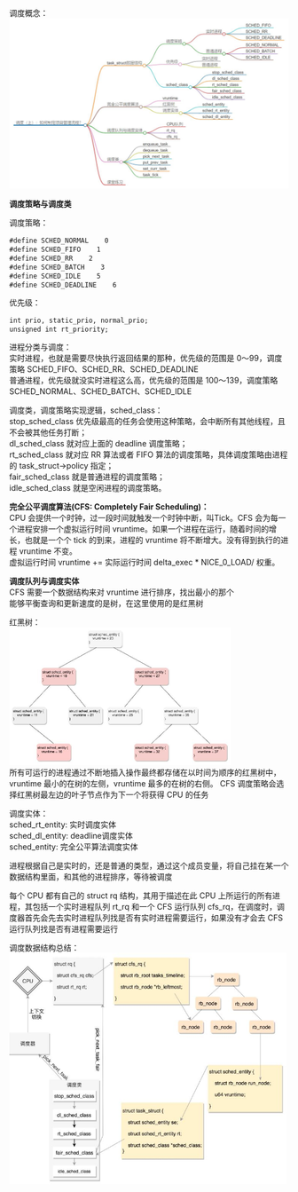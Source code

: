 
调度概念：   
<img src="https://github.com/Yongli-Lisa/Linux-Notes1/blob/869ff3d3d446c4b86be7a291a347c8392a73682c/Img/%E8%B0%83%E5%BA%A6%E4%B8%8A.JPG" width="600px">    
    

**调度策略与调度类**   

调度策略：   
```
#define SCHED_NORMAL    0
#define SCHED_FIFO    1
#define SCHED_RR    2
#define SCHED_BATCH    3
#define SCHED_IDLE    5
#define SCHED_DEADLINE    6
```
         
优先级：    
```
int prio, static_prio, normal_prio;
unsigned int rt_priority;
```


进程分类与调度：   
实时进程，也就是需要尽快执行返回结果的那种，优先级的范围是 0～99，调度策略 SCHED_FIFO、SCHED_RR、SCHED_DEADLINE   
普通进程，优先级就没实时进程这么高，优先级的范围是 100～139，调度策略 SCHED_NORMAL、SCHED_BATCH、SCHED_IDLE      


调度类，调度策略实现逻辑，sched_class：   
stop_sched_class 优先级最高的任务会使用这种策略，会中断所有其他线程，且不会被其他任务打断；    
dl_sched_class 就对应上面的 deadline 调度策略；   
rt_sched_class 就对应 RR 算法或者 FIFO 算法的调度策略，具体调度策略由进程的 task_struct->policy 指定；    
fair_sched_class 就是普通进程的调度策略；   
idle_sched_class 就是空闲进程的调度策略。   


**完全公平调度算法(CFS: Completely Fair Scheduling)：**     
CPU 会提供一个时钟，过一段时间就触发一个时钟中断，叫Tick。CFS 会为每一个进程安排一个虚拟运行时间 vruntime。如果一个进程在运行，随着时间的增长，也就是一个个 tick 的到来，进程的 vruntime 将不断增大。没有得到执行的进程 vruntime 不变。      
虚拟运行时间 vruntime += 实际运行时间 delta_exec * NICE_0_LOAD/ 权重。    


**调度队列与调度实体**   
CFS 需要一个数据结构来对 vruntime 进行排序，找出最小的那个   
能够平衡查询和更新速度的是树，在这里使用的是红黑树   


红黑树：      
<img src="https://github.com/Yongli-Lisa/Linux-Notes1/blob/c97f68b0b559263c0778c695a3d3e380911c12f6/Img/%E7%BA%A2%E9%BB%91%E6%A0%91.JPG" width="400px">    
所有可运行的进程通过不断地插入操作最终都存储在以时间为顺序的红黑树中，vruntime 最小的在树的左侧，vruntime 最多的在树的右侧。 CFS 调度策略会选择红黑树最左边的叶子节点作为下一个将获得 CPU 的任务    


调度实体：   
sched_rt_entity: 实时调度实体   
sched_dl_entity: deadline调度实体    
sched_entity: 完全公平算法调度实体   

进程根据自己是实时的，还是普通的类型，通过这个成员变量，将自己挂在某一个数据结构里面，和其他的进程排序，等待被调度

             
每个 CPU 都有自己的 struct rq 结构，其用于描述在此 CPU 上所运行的所有进程，其包括一个实时进程队列 rt_rq 和一个 CFS 运行队列 cfs_rq，在调度时，调度器首先会先去实时进程队列找是否有实时进程需要运行，如果没有才会去 CFS 运行队列找是否有进程需要运行    


调度数据结构总结：   
<img src="https://github.com/Yongli-Lisa/Linux-Notes1/blob/c97f68b0b559263c0778c695a3d3e380911c12f6/Img/%E8%B0%83%E5%BA%A6%E6%95%B0%E6%8D%AE%E7%BB%93%E6%9E%84.JPG" width="500px">    



